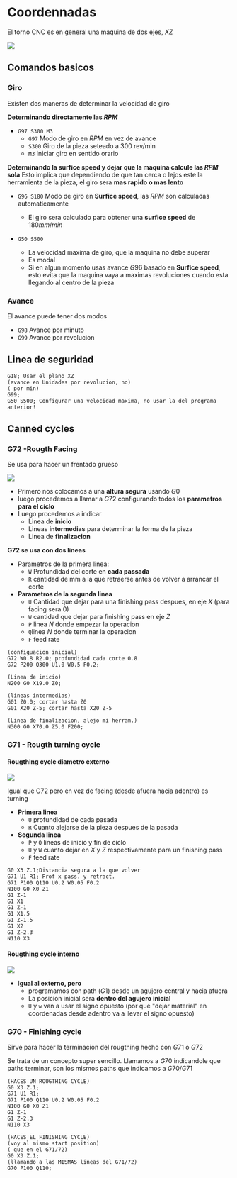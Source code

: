 

# Coordennadas

El torno CNC es en general una maquina de dos ejes, $X Z$


![](https://raw.githubusercontent.com/martov1/DataBank/master/imagenes/hEaCU8S.png)


## Comandos basicos

### Giro

Existen dos maneras de determinar la velocidad de giro

**Determinando directamente las $RPM$**
* `G97 S300 M3`
	* `G97` Modo de giro en $RPM$ en vez de $\text{avance}$ 
	* `S300` Giro de la pieza seteado a 300 rev/min
	* `M3` Iniciar giro en sentido orario

**Determinando la surfice speed y dejar que la maquina calcule las $RPM$ sola**
Esto implica que dependiendo de que tan cerca o lejos este la herramienta de la pieza, el giro sera **mas rapido o mas lento**
* `G96 S180` Modo de giro en **Surfice speed**, las $RPM$ son calculadas automaticamente
	* El giro sera calculado para obtener una **surfice speed** de $180mm/min$


* `G50 S500` 
	* La velocidad maxima de giro, que la maquina no debe superar
	* Es modal
	* Si en algun momento usas avance  $G96$ basado en **Surfice speed**, esto evita que la maquina vaya a maximas revoluciones cuando esta llegando al centro de la pieza

### Avance

El avance puede tener dos modos
* `G98` Avance por minuto
* `G99` Avance por revolucion
## Linea de seguridad
```
G18; Usar el plano XZ
(avance en Unidades por revolucion, no)
( por min)
G99;  
G50 S500; Configurar una velocidad maxima, no usar la del programa anterior!
```
## Canned cycles

### G72 -Rougth   Facing



Se usa para hacer un frentado grueso

![](https://i.imgur.com/HaEzuja.png)

* Primero nos colocamos a una **altura segura** usando $G0$
 * luego procedemos a llamar a $G72$ configurando todos los **parametros para el ciclo**
 * Luego procedemos a indicar
	 * Linea de **inicio**
	 * Lineas **intermedias** para determinar la forma de la pieza
	 * Linea de **finalizacion**

**G72 se usa con dos lineas**

* Parametros de la primera linea:
	* `W` Profundidad del corte en **cada passada**
	* `R` cantidad de mm a la que retraerse antes de volver a arrancar el corte
* **Parametros de la segunda linea**
	* `U` Cantidad que dejar para una finishing pass despues, en eje  $X$ (para facing sera $0$)
	* `W` cantidad que dejar para finishing pass en eje  $Z$
	* `P`  linea $N$ donde empezar la operacion
	* `Q`linea $N$ donde terminar la operacion
	* `F` feed rate


```
(configuacion inicial)
G72 W0.8 R2.0; profundidad cada corte 0.8
G72 P200 Q300 U1.0 W0.5 F0.2;

(Linea de inicio)
N200 G0 X19.0 Z0;

(lineas intermedias)
G01 Z0.0; cortar hasta Z0
G01 X20 Z-5; cortar hasta X20 Z-5

(Linea de finalizacion, alejo mi herram.)
N300 G0 X70.0 Z5.0 F200;
```


### G71 - Rougth turning cycle

#### Rougthing cycle diametro externo

![](https://i.imgur.com/ovFbqMn.png)

 
Igual que G72 pero en vez de facing (desde afuera hacia adentro) es  turning
* **Primera linea**
	* `U` profundidad de cada pasada
	* `R` Cuanto alejarse de la pieza despues de la pasada
* **Segunda linea**
	* `P` y `Q` lineas de inicio y fin de ciclo
	* `U` y `W` cuanto dejar en $X$ y $Z$ respectivamente para un finishing pass
	* `F` feed rate

```
G0 X3 Z.1;Distancia segura a la que volver
G71 U1 R1; Prof x pass. y retract.
G71 P100 Q110 U0.2 W0.05 F0.2
N100 G0 X0 Z1
G1 Z-1 
G1 X1 
G1 Z-1
G1 X1.5
G1 Z-1.5
G1 X2
G1 Z-2.3
N110 X3
```

#### Rougthing cycle interno

![](https://i.imgur.com/MmznR15.png)

* I**gual al externo, pero**
	*  programamos con path ($G1$) desde un agujero central y hacia afuera
	* La posicion inicial sera **dentro del agujero inicial**
	* `U` y `w` van a usar el signo opuesto (por que "dejar material" en coordenadas desde adentro va a llevar el signo opuesto)

### G70 - Finishing cycle

Sirve para hacer la terminacion del rougthing hecho con $G71$ o $G72$

Se trata de un concepto super sencillo.
Llamamos a $G70$ indicandole que paths terminar, son los mismos paths  que indicamos a $G70$/$G71$



```
(HACES UN ROUGTHING CYCLE)
G0 X3 Z.1;
G71 U1 R1;
G71 P100 Q110 U0.2 W0.05 F0.2
N100 G0 X0 Z1
G1 Z-1 
G1 Z-2.3
N110 X3

(HACES EL FINISHING CYCLE)
(voy al mismo start position)
( que en el G71/72)
G0 X3 Z.1;
(llamando a las MISMAS lineas del G71/72)
G70 P100 Q110;
```
<!--stackedit_data:
eyJoaXN0b3J5IjpbMTM2MTU3OTExNCwtMTIzOTMwMTE1OSwtMz
U5NTIyNDk5LDE2NjcxMDQ4ODYsMTQ0MTAyMzY5MiwxOTU2MjMw
NDEyLC0xNjQ2MzU0NDc0LC0yNzIzNzY4MTUsLTIwNzc2OTAxND
AsLTQ1MDM4MjE1N119
-->